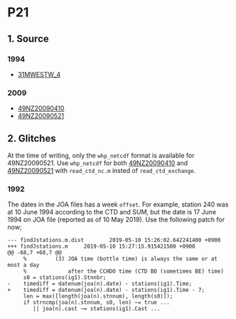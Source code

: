 # P21
## 1. Source

### 1994
+ [31MWESTW_4](https://cchdo.ucsd.edu/cruise/318MWESTW_4)

### 2009
+ [49NZ20090410](https://cchdo.ucsd.edu/cruise/49NZ20090410)
+ [49NZ20090521](https://cchdo.ucsd.edu/cruise/49NZ20090521)

## 2. Glitches

At the time of writing, only the `whp_netcdf` format is available
for 49NZ20090521.
Use `whp_netcdf` for both [49NZ20090410](https://cchdo.ucsd.edu/cruise/49NZ20090410)
and [49NZ20090521](https://cchdo.ucsd.edu/cruise/49NZ20090521) with
`read_ctd_nc.m` insted of `read_ctd_exchange`.


### 1992

The dates in the JOA files has a week `offset`. For example, station 240
was at 10 June 1994 according to the CTD and SUM, but the date is 17 June 1994
on JOA file (reported as of 10 May 2019). Use the following patch for now;
```
--- findJstations.m.dist        2019-05-10 15:26:02.642241400 +0900
+++ findJstations.m     2019-05-10 15:27:15.915421500 +0900
@@ -68,7 +68,7 @@
     %         (3) JOA time (bottle time) is always the same or at most a day
     %             after the CCHDO time (CTD BO (sometimes BE) time)
     s0 = stations(ig1).Stnnbr;
-    timediff = datenum(joa(n).date) - stations(ig1).Time;
+    timediff = datenum(joa(n).date) - stations(ig1).Time - 7;
     len = max([length(joa(n).stnnum), length(s0)]);
     if strncmp(joa(n).stnnum, s0, len) ~= true ...
        || joa(n).cast ~= stations(ig1).Cast ...
```
